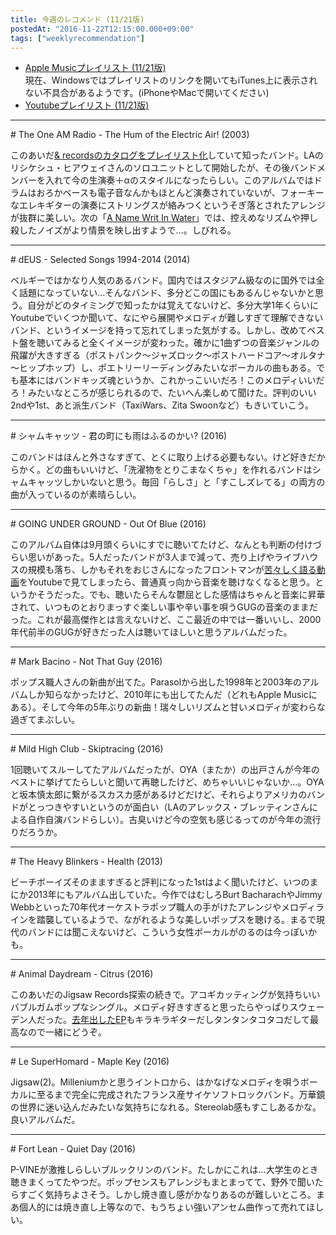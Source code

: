 ```yaml
---
title: 今週のレコメンド (11/21版)
postedAt: "2016-11-22T12:15:00.000+09:00"
tags: ["weeklyrecommendation"]
---
```


* [Apple Musicプレイリスト (11/21版)](https://itunes.apple.com/jp/playlist/jin-zhounorekomendo-11-21ban/idpl.f0307ab1d5f94880a569a1309f280631)  
現在、Windowsではプレイリストのリンクを開いてもiTunes上に表示されない不具合があるようです。(iPhoneやMacで開いてください)
* [Youtubeプレイリスト (11/21版)](https://www.youtube.com/playlist?list=PLegnWsUgQaye-FmMUfr3ymi5USHCgx0Bf)

---

\# The One AM Radio - The Hum of the Electric Air! (2003)

このあいだ[& recordsのカタログをプレイリスト化](https://itunes.apple.com/jp/playlist/records-chronology/idpl.19693d571ebe43728fb360f274c7112c)していて知ったバンド。LAのリシケシュ・ヒアウェイさんのソロユニットとして開始したが、その後バンドメンバーを入れて今の生演奏＋αのスタイルになったらしい。このアルバムではドラムはおろかベースも電子音なんかもほとんど演奏されていないが、フォーキーなエレキギターの演奏にストリングスが絡みつくというそぎ落とされたアレンジが抜群に美しい。次の「[A Name Writ In Water](https://itun.es/jp/0ID%5Fu)」では、控えめなリズムや押し殺したノイズがより情景を映し出すようで…。しびれる。

---

\# dEUS - Selected Songs 1994-2014 (2014)

ベルギーではかなり人気のあるバンド。国内ではスタジアム級なのに国外では全く話題になっていない…そんなバンド、多分どこの国にもあるんじゃないかと思う。自分がどのタイミングで知ったかは覚えてないけど、多分大学1年くらいにYoutubeでいくつか聞いて、なにやら展開やメロディが難しすぎて理解できないバンド、というイメージを持って忘れてしまった気がする。しかし、改めてベスト盤を聴いてみると全くイメージが変わった。確かに1曲ずつの音楽ジャンルの飛躍が大きすぎる（ポストパンク～ジャズロック～ポストハードコア～オルタナ～ヒップホップ）し、ポエトリーリーディングみたいなボーカルの曲もある。でも基本にはバンドキッズ魂というか、これかっこいいだろ！このメロディいいだろ！みたいなところが感じられるので、たいへん楽しめて聞けた。評判のいい2ndや1st、あと派生バンド（TaxiWars、Zita Swoonなど）もきいていこう。

---

\# シャムキャッツ - 君の町にも雨はふるのかい? (2016)

このバンドはほんと外さなすぎて、とくに取り上げる必要もない。けど好きだからかく。どの曲もいいけど、「洗濯物をとりこまなくちゃ」を作れるバンドはシャムキャッツしかいないと思う。毎回「らしさ」と「すこしズレてる」の両方の曲が入っているのが素晴らしい。

---

\# GOING UNDER GROUND - Out Of Blue (2016)

このアルバム自体は9月頭くらいにすでに聴いてたけど、なんとも判断の付けづらい思いがあった。5人だったバンドが3人まで減って、売り上げやライブハウスの規模も落ち、しかもそれをおじさんになったフロントマンが[苦々しく語る動画](https://www.youtube.com/watch?v=B4YpDuOy-KM)をYoutubeで見てしまったら、普通真っ向から音楽を聴けなくなると思う。というかそうだった。でも、聴いたらそんな鬱屈とした感情はちゃんと音楽に昇華されて、いつものとおりまっすぐ楽しい事や辛い事を唄うGUGの音楽のままだった。これが最高傑作とは言えないけど、ここ最近の中では一番いいし、2000年代前半のGUGが好きだった人は聴いてほしいと思うアルバムだった。

---

\# Mark Bacino - Not That Guy (2016)

ポップス職人さんの新曲が出てた。Parasolから出した1998年と2003年のアルバムしか知らなかったけど、2010年にも出してたんだ（どれもApple Musicにある）。そして今年の5年ぶりの新曲！瑞々しいリズムと甘いメロディが変わらな過ぎてまぶしい。

---

\# Mild High Club - Skiptracing (2016)

1回聴いてスルーしてたアルバムだったが、OYA（またか）の出戸さんが今年のベストに挙げてたらしいと聞いて再聴したけど、めちゃいいじゃないか…。OYAと坂本慎太郎に繋がるスカスカ感があるけどだけど、それらよりアメリカのバンドがとっつきやすいというのが面白い（LAのアレックス・ブレッティンさんによる自作自演バンドらしい）。古臭いけど今の空気も感じるってのが今年の流行りだろうか。

---

\# The Heavy Blinkers - Health (2013)

ビーチボーイズそのまますぎると評判になった1stはよく聞いたけど、いつのまにか2013年にもアルバム出していた。今作ではむしろBurt BacharachやJimmy Webbといった70年代オーケストラポップ職人の手がけたアレンジやメロディラインを踏襲しているようで、ながれるような美しいポップスを聴ける。まるで現代のバンドには聞こえないけど、こういう女性ボーカルがのるのは今っぽいかも。

---

\# Animal Daydream - Citrus (2016)

このあいだのJigsaw Records探索の続きで。アコギカッティングが気持ちいいバブルガムポップなシングル。メロディ好きすぎると思ったらやっぱりスウェーデン人だった。[去年出したEP](https://itun.es/jp/fvS%5F4)もキラキラギターだしタンタンタコタコだして最高なので一緒にどうぞ。

---

\# Le SuperHomard - Maple Key (2016)

Jigsaw(2)。Milleniumかと思うイントロから、はかなげなメロディを唄うボーカルに至るまで完全に完成されたフランス産サイケソフトロックバンド。万華鏡の世界に迷い込んだみたいな気持ちになれる。Stereolab感もすこしあるかな。良いアルバムだ。

---

\# Fort Lean - Quiet Day (2016)

P-VINEが激推しらしいブルックリンのバンド。たしかにこれは…大学生のとき聴きまくってたやつだ。ポップセンスもアレンジもまとまってて、野外で聞いたらすごく気持ちよさそう。しかし焼き直し感がかなりあるのが難しいところ。まあ個人的には焼き直し上等なので、もうちょい強いアンセム曲作って売れてほしい。  